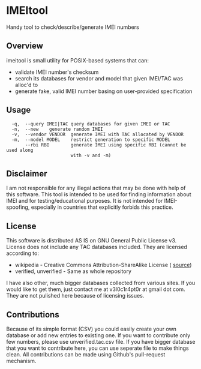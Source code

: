 # IMEItool

Handy tool to check/describe/generate IMEI numbers

Overview
--------

imeitool is small utility for POSIX-based systems that can:
* validate IMEI number's checksum
* search its databases for vendor and model that given IMEI/TAC was alloc'd to
* generate fake, valid IMEI number basing on user-provided specification

Usage
-----

```
  -q,  --query IMEI|TAC query databases for given IMEI or TAC
  -n,  --new    generate random IMEI
  -v,  --vendor VENDOR  generate IMEI with TAC allocated by VENDOR
  -m,  --model MODEL    restrict generation to specific MODEL
       --rbi RBI        generate IMEI using specific RBI (cannot be used along
                        with -v and -m)
```

Disclaimer
----------

I am not responsible for any illegal actions that may be done with help of this
software. This tool is intended to be used for finding information about IMEI
and for testing/educational purposes. It is not intended for IMEI-spoofing,
especially in countries that explicitly forbids this practice.

License
-------

This software is distributed AS IS on GNU General Public License v3. License
does not include any TAC databases included. They are licensed according to:
* wikipedia - Creative Commons Attribution-ShareAlike License (
[source](https://en.wikipedia.org/wiki/Type_Allocation_Code))
* verified, unverified - Same as whole repository

I have also other, much bigger databases collected from various sites. If you
would like to get them, just contact me at v3l0c1r4pt0r at gmail dot com. They
are not pulished here because of licensing issues.

Contributions
-------------

Because of its simple format (CSV) you could easily create your own database or
add new entries to existing one. If you want to contribute only few numbers,
please use unverified.tac.csv file. If you have bigger database that you want to
contribute here, you can use seperate file to make things clean. All
contributions can be made using Github's pull-request mechanism.
